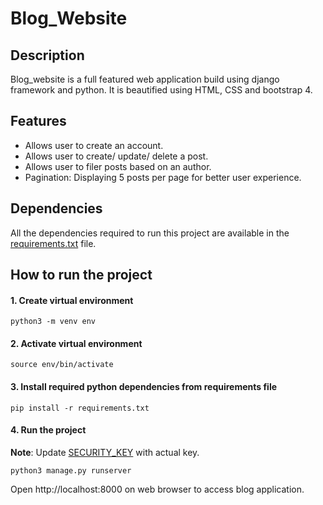 # Blog_Website

## Description

Blog_website is a full featured web application build using django framework and python. It is beautified using HTML, CSS and bootstrap 4.

## Features

- Allows user to create an account.
- Allows user to create/ update/ delete a post.
- Allows user to filer posts based on an author.
- Pagination: Displaying 5 posts per page for better user experience.


## Dependencies

All the dependencies required to run this project are available in the [requirements.txt](https://github.com/chetna-ravat/Blog_Website/blob/main/requirements.txt) file.

## How to run the project

#### 1. Create virtual environment
```shell
python3 -m venv env
```

#### 2. Activate virtual environment
```shell
source env/bin/activate
```

#### 3. Install required python dependencies from requirements file
```shell
pip install -r requirements.txt
```

#### 4. Run the project
**Note**: Update [SECURITY_KEY](https://github.com/chetna-ravat/Blog_Website/blob/main/src/django_project/.env#L2) with actual key.
```shell
python3 manage.py runserver
```


Open http://localhost:8000 on web browser to access blog application.

